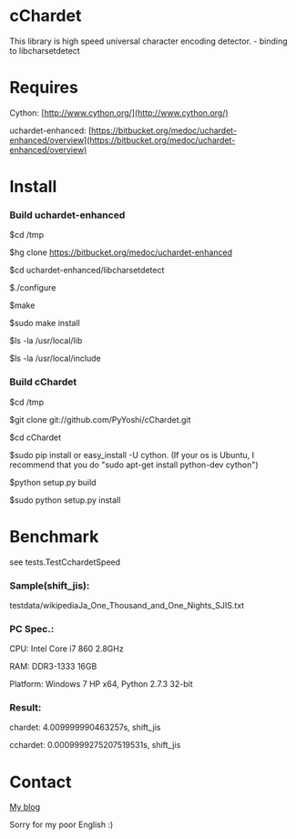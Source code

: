 # cChardet
This library is high speed universal character encoding detector. - binding to libcharsetdetect

# Requires
Cython: [http://www.cython.org/](http://www.cython.org/)

uchardet-enhanced: [https://bitbucket.org/medoc/uchardet-enhanced/overview](https://bitbucket.org/medoc/uchardet-enhanced/overview)

# Install
### Build uchardet-enhanced
$cd /tmp

$hg clone https://bitbucket.org/medoc/uchardet-enhanced

$cd uchardet-enhanced/libcharsetdetect

$./configure

$make

$sudo make install

$ls -la /usr/local/lib

$ls -la /usr/local/include

### Build cChardet
$cd /tmp

$git clone git://github.com/PyYoshi/cChardet.git

$cd cChardet

$sudo pip install or easy_install -U cython. (If your os is Ubuntu, I recommend that you do "sudo apt-get install python-dev cython")

$python setup.py build

$sudo python setup.py install

# Benchmark
see tests.TestCchardetSpeed

### Sample(shift_jis):
testdata/wikipediaJa_One_Thousand_and_One_Nights_SJIS.txt

### PC Spec.:
CPU: Intel Core i7 860 2.8GHz

RAM: DDR3-1333 16GB

Platform: Windows 7 HP x64, Python 2.7.3 32-bit

### Result:
chardet: 4.009999990463257s, shift_jis

cchardet: 0.0009999275207519531s, shift_jis

# Contact
[My blog](http://blog.remu.biz)

Sorry for my poor English :)